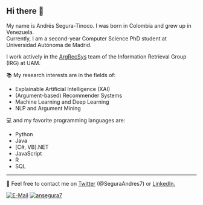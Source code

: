 ## Hi there 👋

My name is Andrés Segura-Tinoco. I was born in Colombia and grew up in Venezuela.  
Currently, I am a second-year Computer Science PhD student at Universidad Autónoma de Madrid.

I work actively in the <a href="https://github.com/argrecsys">ArgRecSys</a> team of the Information Retrieval Group (IRG) at UAM.

:books: My research interests are in the fields of:
- Explainable Artificial Intelligence (XAI)
- (Argument-based) Recommender Systems
- Machine Learning and Deep Learning
- NLP and Argument Mining

:computer: and my favorite programming languages are:
- Python
- Java
- [C#, VB].NET
- JavaScript
- R
- SQL
---

:email: Feel free to contact me on <a href="https://twitter.com/SeguraAndres7" target="_blank">Twitter</a> (@SeguraAndres7) or <a href="https://www.linkedin.com/in/andres-segura-tinoco/" target="_blank" >LinkedIn.

[![E-Mail](https://img.shields.io/badge/email-reveal-2a8?logo=gmail&logoColor=white)](https://mailhide.io/e/P7Q1ZFUl)
[![ansegura7](https://komarev.com/ghpvc/?username=ansegura7)](https://ansegura7.github.io/)
<!-- [![Repos Badge](https://badges.pufler.dev/repos/ansegura7)](https://github.com/ansegura7?tab=repositories) -->
